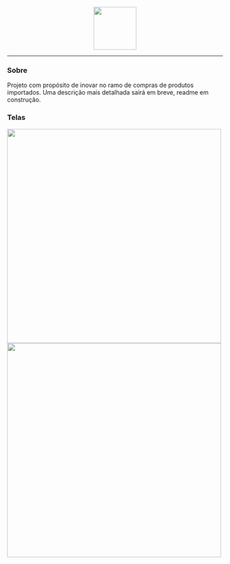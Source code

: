 <p align="center">
  <img src="https://i.imgur.com/Smw9g0w.png" height="100px" />
</p>

---

<h3>Sobre</h3>

Projeto com propósito de inovar no ramo de compras de produtos importados. Uma descrição mais detalhada sairá em breve, readme em construção.

<h3>Telas</h3>

<p float="left">
  <img src="https://i.imgur.com/6Qk8h7b.jpg" height="500px" />
  <img src="https://i.imgur.com/VyRiLHZ.jpg" height="500px" />
</p>

